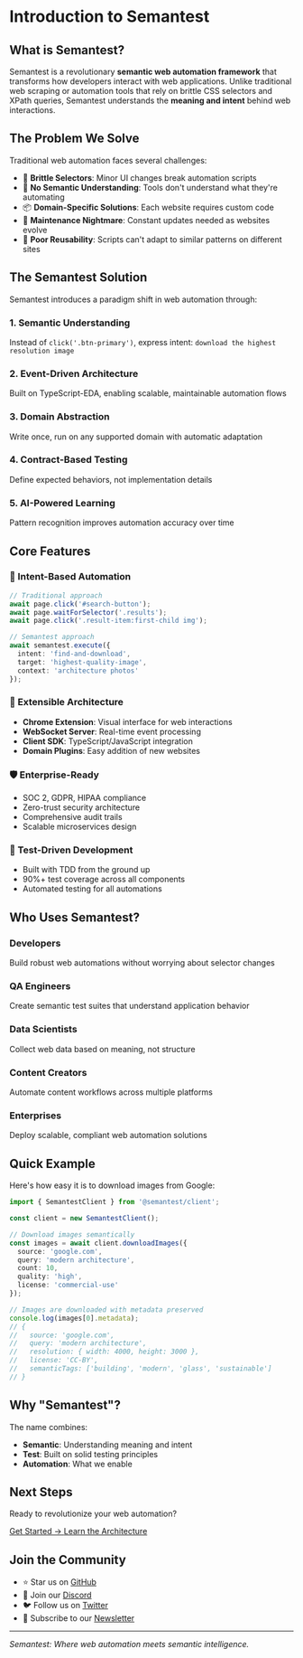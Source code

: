 # Introduction to Semantest

## What is Semantest?

Semantest is a revolutionary **semantic web automation framework** that transforms how developers interact with web applications. Unlike traditional web scraping or automation tools that rely on brittle CSS selectors and XPath queries, Semantest understands the **meaning and intent** behind web interactions.

## The Problem We Solve

Traditional web automation faces several challenges:

- 🔧 **Brittle Selectors**: Minor UI changes break automation scripts
- 🤖 **No Semantic Understanding**: Tools don't understand what they're automating
- 📦 **Domain-Specific Solutions**: Each website requires custom code
- 🔄 **Maintenance Nightmare**: Constant updates needed as websites evolve
- 🧩 **Poor Reusability**: Scripts can't adapt to similar patterns on different sites

## The Semantest Solution

Semantest introduces a paradigm shift in web automation through:

### 1. **Semantic Understanding**
Instead of `click('.btn-primary')`, express intent: `download the highest resolution image`

### 2. **Event-Driven Architecture**
Built on TypeScript-EDA, enabling scalable, maintainable automation flows

### 3. **Domain Abstraction**
Write once, run on any supported domain with automatic adaptation

### 4. **Contract-Based Testing**
Define expected behaviors, not implementation details

### 5. **AI-Powered Learning**
Pattern recognition improves automation accuracy over time

## Core Features

### 🎯 Intent-Based Automation
```typescript
// Traditional approach
await page.click('#search-button');
await page.waitForSelector('.results');
await page.click('.result-item:first-child img');

// Semantest approach
await semantest.execute({
  intent: 'find-and-download',
  target: 'highest-quality-image',
  context: 'architecture photos'
});
```

### 🔌 Extensible Architecture
- **Chrome Extension**: Visual interface for web interactions
- **WebSocket Server**: Real-time event processing
- **Client SDK**: TypeScript/JavaScript integration
- **Domain Plugins**: Easy addition of new websites

### 🛡️ Enterprise-Ready
- SOC 2, GDPR, HIPAA compliance
- Zero-trust security architecture
- Comprehensive audit trails
- Scalable microservices design

### 🧪 Test-Driven Development
- Built with TDD from the ground up
- 90%+ test coverage across all components
- Automated testing for all automations

## Who Uses Semantest?

### Developers
Build robust web automations without worrying about selector changes

### QA Engineers
Create semantic test suites that understand application behavior

### Data Scientists
Collect web data based on meaning, not structure

### Content Creators
Automate content workflows across multiple platforms

### Enterprises
Deploy scalable, compliant web automation solutions

## Quick Example

Here's how easy it is to download images from Google:

```typescript
import { SemantestClient } from '@semantest/client';

const client = new SemantestClient();

// Download images semantically
const images = await client.downloadImages({
  source: 'google.com',
  query: 'modern architecture',
  count: 10,
  quality: 'high',
  license: 'commercial-use'
});

// Images are downloaded with metadata preserved
console.log(images[0].metadata);
// {
//   source: 'google.com',
//   query: 'modern architecture',
//   resolution: { width: 4000, height: 3000 },
//   license: 'CC-BY',
//   semanticTags: ['building', 'modern', 'glass', 'sustainable']
// }
```

## Why "Semantest"?

The name combines:
- **Semantic**: Understanding meaning and intent
- **Test**: Built on solid testing principles
- **Automation**: What we enable

## Next Steps

Ready to revolutionize your web automation?

<div className="button-group">
  <a className="button button--primary button--lg" href="/docs/getting-started/quick-start">
    Get Started →
  </a>
  <a className="button button--secondary button--lg" href="/docs/architecture/overview">
    Learn the Architecture
  </a>
</div>

## Join the Community

- ⭐ Star us on [GitHub](https://github.com/semantest)
- 💬 Join our [Discord](https://discord.gg/semantest)
- 🐦 Follow us on [Twitter](https://twitter.com/semantest)
- 📧 Subscribe to our [Newsletter](https://semantest.com/newsletter)

---

*Semantest: Where web automation meets semantic intelligence.*